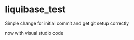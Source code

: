 # liquibase_test
Simple change for initial commit
and get git setup correctly 

now with visual studio code
